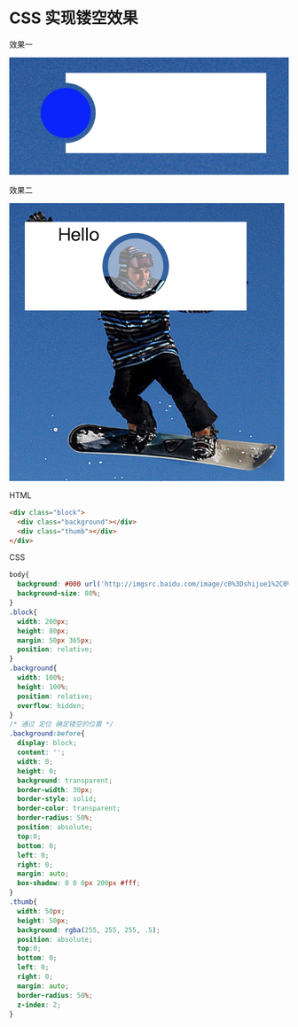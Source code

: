 # CSS 实现镂空效果

效果一

![image-20180607184320400](./resource/image-20180607184320400.png)



效果二

![image-20180607184220954](./resource/image-20180607184220954.png)

HTML

```html
<div class="block">
  <div class="background"></div>
  <div class="thumb"></div>
</div>
```

CSS

```css
body{
  background: #000 url('http://imgsrc.baidu.com/image/c0%3Dshijue1%2C0%2C0%2C294%2C40/sign=449e772defdde711f3df4bb5cf86a46e/91ef76c6a7efce1b0cea0fe2a551f3deb58f65d1.jpg');
  background-size: 80%;
}
.block{
  width: 200px;
  height: 80px;
  margin: 50px 365px;
  position: relative;
}
.background{
  width: 100%;
  height: 100%;
  position: relative;
  overflow: hidden;
}
/* 通过 定位 确定镂空的位置 */
.background:before{
  display: block;
  content: '';
  width: 0;
  height: 0;
  background: transparent;
  border-width: 30px;
  border-style: solid;
  border-color: transparent;
  border-radius: 50%;
  position: absolute;
  top:0;
  bottom: 0;
  left: 0;
  right: 0;
  margin: auto;
  box-shadow: 0 0 0px 200px #fff;
}
.thumb{
  width: 50px;
  height: 50px;
  background: rgba(255, 255, 255, .5);
  position: absolute;
  top:0;
  bottom: 0;
  left: 0;
  right: 0;
  margin: auto;
  border-radius: 50%;
  z-index: 2;
}
```

